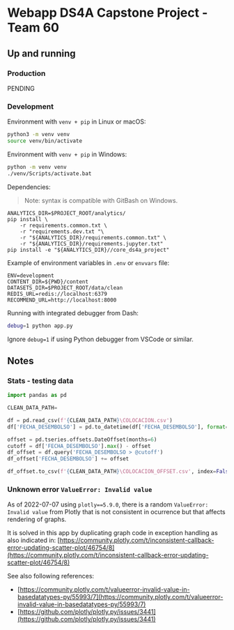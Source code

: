 # Webapp DS4A Capstone Project - Team 60

## Up and running

### Production

PENDING

### Development

Environment with `venv + pip` in Linux or macOS:
```bash
python3 -m venv venv
source venv/bin/activate
```

Environment with `venv + pip` in Windows:
```bash
python -m venv venv
./venv/Scripts/activate.bat
```

Dependencies:
> Note: syntax is compatible with GitBash on Windows.
```
ANALYTICS_DIR=$PROJECT_ROOT/analytics/
pip install \
    -r requirements.common.txt \
    -r "requirements.dev.txt "\
    -r "${ANALYTICS_DIR}/requirements.common.txt" \
    -r "${ANALYTICS_DIR}/requirements.jupyter.txt"
pip install -e "${ANALYTICS_DIR}//core_ds4a_project"
```

Example of environment variables in `.env` or `envvars` file:
```
ENV=development
CONTENT_DIR=${PWD}/content
DATASETS_DIR=$PROJECT_ROOT/data/clean
REDIS_URL=redis://localhost:6379
RECOMMEND_URL=http://localhost:8000
```

Running with integrated debugger from Dash:
```bash
debug=1 python app.py
```

Ignore `debug=1` if using Python debugger from VSCode or similar.

## Notes

### Stats - testing data

```python
import pandas as pd

CLEAN_DATA_PATH=

df = pd.read_csv(f'{CLEAN_DATA_PATH}\COLOCACION.csv')
df['FECHA_DESEMBOLSO'] = pd.to_datetime(df['FECHA_DESEMBOLSO'], format='%Y-%m-%d')

offset = pd.tseries.offsets.DateOffset(months=6)
cutoff = df['FECHA_DESEMBOLSO'].max() - offset
df_offset = df.query('FECHA_DESEMBOLSO > @cutoff')
df_offset['FECHA_DESEMBOLSO'] += offset

df_offset.to_csv(f'{CLEAN_DATA_PATH}\COLOCACION_OFFSET.csv', index=False)
```

### Unknown error `ValueError: Invalid value`

As of 2022-07-07 using `plotly==5.9.0`, there is a random `ValueError: Invalid value` from Plotly that is not consistent in ocurrence but that affects rendering of graphs.

It is solved in this app by duplicating graph code in exception handling as also indicated in: [https://community.plotly.com/t/inconsistent-callback-error-updating-scatter-plot/46754/8](https://community.plotly.com/t/inconsistent-callback-error-updating-scatter-plot/46754/8)

See also following references:
- [https://community.plotly.com/t/valueerror-invalid-value-in-basedatatypes-py/55993/7](https://community.plotly.com/t/valueerror-invalid-value-in-basedatatypes-py/55993/7)
- [https://github.com/plotly/plotly.py/issues/3441](https://github.com/plotly/plotly.py/issues/3441)
